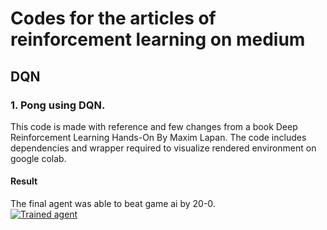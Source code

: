 # Codes for the articles of reinforcement learning on medium

## DQN
### 1. Pong using DQN.
This code is made with reference and few changes from a book Deep Reinforcement Learning Hands-On By Maxim Lapan.
The code includes dependencies and wrapper required to visualize rendered environment on google colab. 
#### Result
The final agent was able to beat game ai by 20-0.
<br>
[![Trained agent](https://github.com/sanchit2843/Reinforcementlearningprojects/blob/master/DQN/Results/mq2.jpg)](https://youtu.be/cead7umRXMs)
